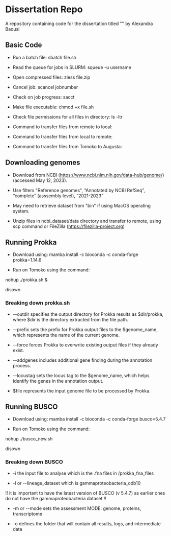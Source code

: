 # Dissertation Repo
A repository containing code for the dissertation titled "" by Alexandra Baousi 

## Basic Code 
- Run a batch file:    sbatch file.sh 

- Read the queue for jobs in SLURM:    squeue -u username
  
- Open compressed files:    zless file.zip 
  
- Cancel job:    scancel jobnumber  
  
- Check on job progress:  sacct 
  
- Make file executable:  chmod +x file.sh
  
- Check file permissions for all files in directory:  ls -ltr 

- Command to transfer files from remote to local: 

- Command to transfer files from local to remote: 

- Command to transfer files from Tomoko to Augusta: 

## Downloading genomes 

- Download from NCBI (https://www.ncbi.nlm.nih.gov/data-hub/genome/) (accessed May 12, 2023). 
  
- Use filters "Reference genomes", “Annotated by NCBI RefSeq”, “complete” (asssembly level), “2021-2023”
  
- May need to retrieve dataset from "bin" if using MacOS operating system. 
  
- Unzip files in ncbi_dataset/data directory and transfer to remote, using scp command or FileZilla (https://filezilla-project.org)

## Running Prokka 

- Download using: mamba install -c bioconda -c conda-forge prokka=1.14.6

- Run on Tomoko using the command: 

nohup ./prokka.sh & 

disown

### Breaking down prokka.sh 
-	--outdir specifies the output directory for Prokka results as $dir/prokka, where $dir is the directory extracted from the file path.
	
-	--prefix sets the prefix for Prokka output files to the $genome_name, which represents the name of the current genome.
	
-	--force forces Prokka to overwrite existing output files if they already exist.
	
-	--addgenes includes additional gene finding during the annotation process.
	
-	--locustag sets the locus tag to the $genome_name, which helps identify the genes in the annotation output.

-	$file represents the input genome file to be processed by Prokka.

## Running BUSCO 

- Download using: mamba install -c bioconda -c conda-forge busco=5.4.7

- Run on Tomoko using the command: 

nohup ./busco_new.sh

disown

### Breaking down BUSCO 
- -i the input file to analyse which is the .fna files in /prokka_fna_files

- -l or --lineage_dataset which is gammaproteobacteria_odb10 

!! it is important to have the latest version of BUSCO (v 5.4.7) as earlier ones do not have the gammaproteobacteria dataset !!

- -m or --mode sets the assessment MODE: genome, proteins, transcriptome

- -o defines the folder that will contain all results, logs, and intermediate data




